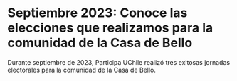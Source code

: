 # Septiembre 2023: Conoce las elecciones que realizamos para la comunidad de la Casa de Bello
Durante septiembre de 2023, Participa UChile realizó tres exitosas jornadas electorales para la comunidad de la Casa de Bello.
